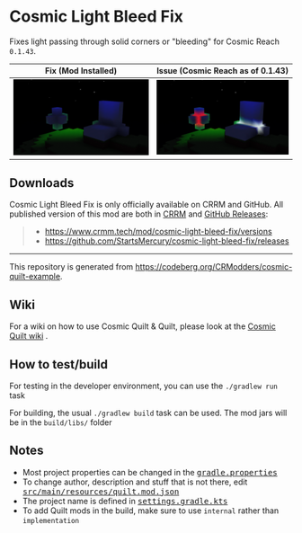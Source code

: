 # Cosmic Light Bleed Fix

Fixes light passing through solid corners or "bleeding" for Cosmic Reach
`0.1.43`.

|  Fix (Mod Installed)   | Issue (Cosmic Reach as of 0.1.43)  |
|:----------------------:|:----------------------------------:|
| ![dark-scene-with-mod] |     ![dark-scene-without-mod]      |

[dark-scene-with-mod]: assets/dark-scene-with-mod.png
[dark-scene-without-mod]: assets/dark-scene-without-mod.png

## Downloads

Cosmic Light Bleed Fix is only officially available on CRRM and GitHub. All
published version of this mod are both in
[CRRM](https://www.crmm.tech/mod/cosmic-light-bleed-fix/versions) and [GitHub Releases](https://github.com/StartsMercury/cosmic-light-bleed-fix/releases):

> * <https://www.crmm.tech/mod/cosmic-light-bleed-fix/versions>
> * <https://github.com/StartsMercury/cosmic-light-bleed-fix/releases>

---

This repository is generated from
https://codeberg.org/CRModders/cosmic-quilt-example.

## Wiki

For a wiki on how to use Cosmic Quilt & Quilt, please look at the [Cosmic Quilt
wiki] .

## How to test/build

For testing in the developer environment, you can use the `./gradlew run` task

For building, the usual `./gradlew build` task can be used. The mod jars will be
in the `build/libs/` folder

## Notes
- Most project properties can be changed in the <tt>[gradle.properties]</tt>
- To change author, description and stuff that is not there, edit <tt>[src/main/resources/quilt.mod.json]</tt>
- The project name is defined in <tt>[settings.gradle.kts]</tt>
- To add Quilt mods in the build, make sure to use `internal` rather than `implementation`

[src/main/resources/quilt.mod.json]: src/main/resources/quilt.mod.json
[gradle.properties]: gradle.properties
[settings.gradle.kts]: settings.gradle.kts

[Cosmic Quilt wiki]: https://codeberg.org/CRModders/cosmic-quilt/wiki
